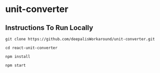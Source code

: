 # unit-converter

## Instructions To Run Locally

```
git clone https://github.com/deepalisWorkaround/unit-converter.git

cd react-unit-converter

npm install

npm start

```
